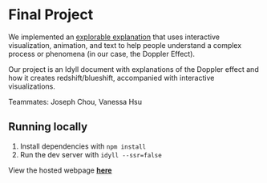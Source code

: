 # Final Project

We implemented an [explorable explanation](https://explorabl.es/) that uses interactive visualization, animation, and text to help people understand a complex process or phenomena (in our case, the Doppler Effect).

Our project is an Idyll document with explanations of the Doppler effect and how it creates redshift/blueshift, accompanied with interactive visualizations. 

Teammates: Joseph Chou, Vanessa Hsu

## Running locally
1. Install dependencies with `npm install`
2. Run the dev server with `idyll --ssr=false`

View the hosted webpage **[here](https://jchou8.github.io/doppler-effect/)**